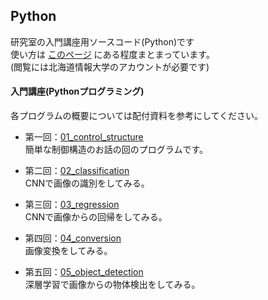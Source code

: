 Python
---
研究室の入門講座用ソースコード(Python)です  
使い方は [このページ](https://sites.google.com/do-johodai.ac.jp/clb) にある程度まとまっています。  
(閲覧には北海道情報大学のアカウントが必要です)

#### 入門講座(Pythonプログラミング)
各プログラムの概要については配付資料を参考にしてください。  

* 第一回：[01_control_structure](https://github.com/fudiwara/Python/tree/main/01_control_structure)  
簡単な制御構造のお話の回のプログラムです。

* 第二回：[02_classification](https://github.com/fudiwara/Python/tree/main/02_classification)  
CNNで画像の識別をしてみる。

* 第三回：[03_regression](https://github.com/fudiwara/Python/tree/main/03_regression)  
CNNで画像からの回帰をしてみる。

* 第四回：[04_conversion](https://github.com/fudiwara/Python/tree/main/04_conversion)  
画像変換をしてみる。

* 第五回：[05_object_detection](https://github.com/fudiwara/Python/tree/main/05_object_detection)  
深層学習で画像からの物体検出をしてみる。
